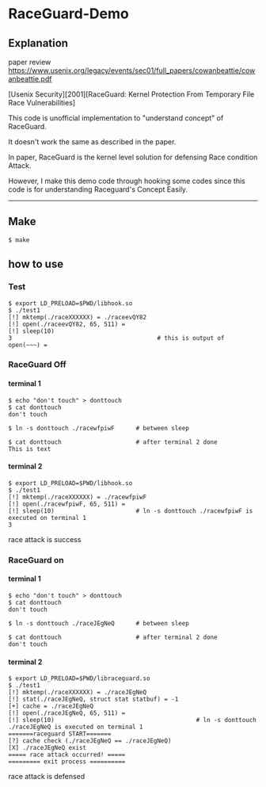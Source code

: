 # RaceGuard-Demo

## Explanation

paper review https://www.usenix.org/legacy/events/sec01/full_papers/cowanbeattie/cowanbeattie.pdf

[Usenix Security][2001][RaceGuard: Kernel Protection From Temporary File Race Vulnerabilities]

This code is unofficial implementation to "understand concept" of RaceGuard.

It doesn't work the same as described in the paper. 

In paper, RaceGuard is the kernel level solution for defensing Race condition Attack.

However, I make this demo code through hooking some codes since this code is for understanding Raceguard's Concept Easily.

---

## Make
```shell
$ make
```

## how to use

### Test
```shell
$ export LD_PRELOAD=$PWD/libhook.so
$ ./test1
[!] mktemp(./raceXXXXXX) = ./raceevQY82
[!] open(./raceevQY82, 65, 511) = 
[!] sleep(10)
3                                         # this is output of open(~~~) =
```

### RaceGuard Off

#### terminal 1

```shell
$ echo "don't touch" > donttouch
$ cat donttouch 
don't touch

$ ln -s donttouch ./racewfpiwF      # between sleep

$ cat donttouch                     # after terminal 2 done
This is text
```

#### terminal 2
```shell
$ export LD_PRELOAD=$PWD/libhook.so
$ ./test1
[!] mktemp(./raceXXXXXX) = ./racewfpiwF
[!] open(./racewfpiwF, 65, 511) = 
[!] sleep(10)                       # ln -s donttouch ./racewfpiwF is executed on terminal 1
3
```
race attack is success

### RaceGuard on

#### terminal 1

```shell
$ echo "don't touch" > donttouch
$ cat donttouch 
don't touch

$ ln -s donttouch ./raceJEgNeQ      # between sleep

$ cat donttouch                     # after terminal 2 done
don't touch
```

#### terminal 2
```shell
$ export LD_PRELOAD=$PWD/libraceguard.so
$ ./test1
[!] mktemp(./raceXXXXXX) = ./raceJEgNeQ
[!] stat(./raceJEgNeQ, struct stat statbuf) = -1
[+] cache = ./raceJEgNeQ
[!] open(./raceJEgNeQ, 65, 511) = 
[!] sleep(10)                                        # ln -s donttouch ./raceJEgNeQ is executed on terminal 1
=======raceguard START=======
[?] cache check (./raceJEgNeQ == ./raceJEgNeQ)
[X] ./raceJEgNeQ exist
===== race attack occurred! =====
========= exit process ==========
```
race attack is defensed
